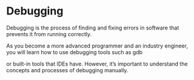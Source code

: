 # Debugging

Debugging is the process of finding and fixing errors in software that prevents it from running correctly.
 
As you become a more advanced programmer and an industry engineer, you will learn how to use debugging tools such as gdb
 
or built-in tools that IDEs have. However, it’s important to understand the concepts and processes of debugging manually.
